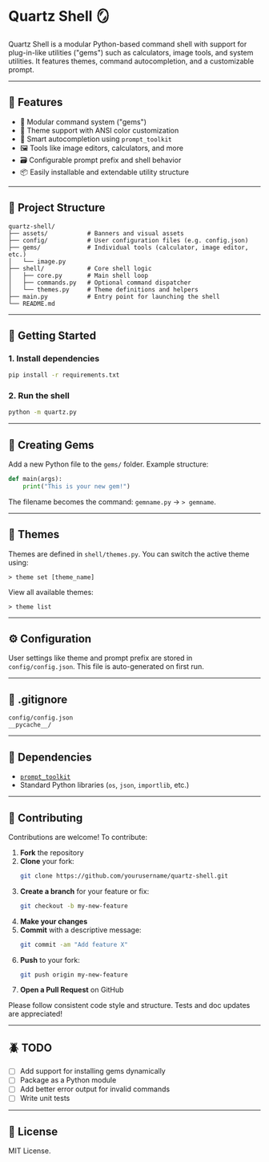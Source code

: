# Quartz Shell 🪞

Quartz Shell is a modular Python-based command shell with support for plug-in-like utilities ("gems") such as calculators, image tools, and system utilities. It features themes, command autocompletion, and a customizable prompt.

---

## 🔧 Features

- 🧱 Modular command system ("gems")
- 🎨 Theme support with ANSI color customization
- 🧠 Smart autocompletion using `prompt_toolkit`
- 🖼️ Tools like image editors, calculators, and more
- 🗃️ Configurable prompt prefix and shell behavior
- 📦 Easily installable and extendable utility structure

---

## 📁 Project Structure

```
quartz-shell/
├── assets/           # Banners and visual assets
├── config/           # User configuration files (e.g. config.json)
├── gems/             # Individual tools (calculator, image editor, etc.)
│   └── image.py
├── shell/            # Core shell logic
│   ├── core.py       # Main shell loop
│   ├── commands.py   # Optional command dispatcher
│   └── themes.py     # Theme definitions and helpers
├── main.py           # Entry point for launching the shell
└── README.md
```

---

## 🚀 Getting Started

### 1. Install dependencies

```bash
pip install -r requirements.txt
```

### 2. Run the shell

```bash
python -m quartz.py
```

---

## 💎 Creating Gems

Add a new Python file to the `gems/` folder. Example structure:

```python
def main(args):
    print("This is your new gem!")
```

The filename becomes the command: `gemname.py` → `> gemname`.

---

## 🎨 Themes

Themes are defined in `shell/themes.py`. You can switch the active theme using:

```
> theme set [theme_name]
```

View all available themes:

```
> theme list
```

---

## ⚙️ Configuration

User settings like theme and prompt prefix are stored in `config/config.json`. This file is auto-generated on first run.

---

## 📄 .gitignore

```
config/config.json
__pycache__/
```

---

## 🧠 Dependencies

- [`prompt_toolkit`](https://github.com/prompt-toolkit/python-prompt-toolkit)
- Standard Python libraries (`os`, `json`, `importlib`, etc.)

---

## 🤝 Contributing

Contributions are welcome! To contribute:

1. **Fork** the repository
2. **Clone** your fork:
   ```bash
   git clone https://github.com/yourusername/quartz-shell.git
   ```
3. **Create a branch** for your feature or fix:
   ```bash
   git checkout -b my-new-feature
   ```
4. **Make your changes**
5. **Commit** with a descriptive message:
   ```bash
   git commit -am "Add feature X"
   ```
6. **Push** to your fork:
   ```bash
   git push origin my-new-feature
   ```
7. **Open a Pull Request** on GitHub

Please follow consistent code style and structure. Tests and doc updates are appreciated!

---

## 🪲 TODO

- [ ] Add support for installing gems dynamically
- [ ] Package as a Python module
- [ ] Add better error output for invalid commands
- [ ] Write unit tests

---

## 📜 License

MIT License.

